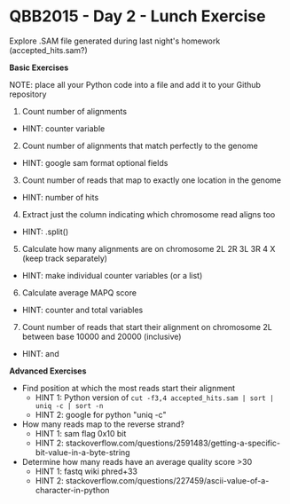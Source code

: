 QBB2015 - Day 2 - Lunch Exercise
================================

Explore .SAM file generated during last night's homework (accepted_hits.sam?)

**Basic Exercises**

NOTE: place all your Python code into a file and add it to your Github repository

1. Count number of alignments
  - HINT: counter variable
2. Count number of alignments that match perfectly to the genome
  - HINT: google sam format optional fields
3. Count number of reads that map to exactly one location in the genome
  - HINT: number of hits
4. Extract just the column indicating which chromosome read aligns too
  - HINT: .split()
5. Calculate how many alignments are on chromosome 2L 2R 3L 3R 4 X (keep track separately)
  - HINT: make individual counter variables (or a list)
6. Calculate average MAPQ score
  - HINT: counter and total variables
7. Count number of reads that start their alignment on chromosome 2L between base 10000 and 20000 (inclusive)
  - HINT: and

**Advanced Exercises**

- Find position at which the most reads start their alignment
  - HINT 1: Python version of `cut -f3,4 accepted_hits.sam | sort | uniq -c | sort -n`
  - HINT 2: google for python "uniq -c"
- How many reads map to the reverse strand?
  - HINT 1: sam flag 0x10 bit
  - HINT 2: stackoverflow.com/questions/2591483/getting-a-specific-bit-value-in-a-byte-string
- Determine how many reads have an average quality score >30
  - HINT 1: fastq wiki phred+33
  - HINT 2: stackoverflow.com/questions/227459/ascii-value-of-a-character-in-python
